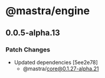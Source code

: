 # @mastra/engine

## 0.0.5-alpha.13

### Patch Changes

- Updated dependencies [5ee2e78]
  - @mastra/core@0.1.27-alpha.21
